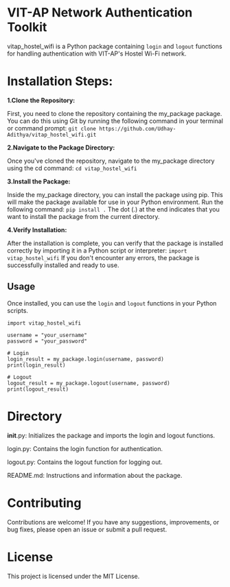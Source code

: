 # VIT-AP Network Authentication Toolkit

vitap_hostel_wifi is a Python package containing `login` and `logout` functions for handling authentication with VIT-AP's Hostel Wi-Fi network.

# Installation Steps:

**1.Clone the Repository:**

First, you need to clone the repository containing the my_package package. You can do this using Git by running the following command in your terminal or command prompt:
`git clone https://github.com/Udhay-Adithya/vitap_hostel_wifi.git`

**2.Navigate to the Package Directory:**

Once you've cloned the repository, navigate to the my_package directory using the cd command:
`cd vitap_hostel_wifi`

**3.Install the Package:**

Inside the my_package directory, you can install the package using pip. This will make the package available for use in your Python environment. Run the following command:
`pip install .`
The dot (.) at the end indicates that you want to install the package from the current directory.

**4.Verify Installation:**

After the installation is complete, you can verify that the package is installed correctly by importing it in a Python script or interpreter:
`import vitap_hostel_wifi`
If you don't encounter any errors, the package is successfully installed and ready to use.




## Usage
Once installed, you can use the `login` and `logout` functions in your Python scripts.

```
import vitap_hostel_wifi

username = "your_username"
password = "your_password"

# Login
login_result = my_package.login(username, password)
print(login_result)

# Logout
logout_result = my_package.logout(username, password)
print(logout_result)
```
# Directory
__init__.py: Initializes the package and imports the login and logout functions.

login.py: Contains the login function for authentication.

logout.py: Contains the logout function for logging out.

README.md: Instructions and information about the package.




# Contributing
Contributions are welcome! If you have any suggestions, improvements, or bug fixes, please open an issue or submit a pull request.

# License
This project is licensed under the MIT License. 

